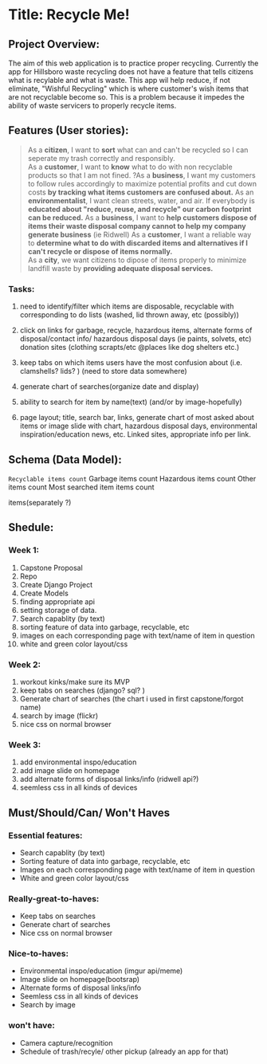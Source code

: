 # Title: Recycle Me!

## Project Overview: 

The aim of this web application is to practice proper recycling. Currently the app for Hillsboro waste recycling does not have a feature that tells citizens what is recylable and what is waste. This app wil help reduce, if not eliminate, "Wishful Recycling" which is where customer's wish items that are not recyclable become so. This is a problem because it impedes the ability of waste servicers to properly recycle items. 

## Features (User stories):

>As a **citizen**, I want to **sort** what can and can't be recycled so I can seperate my trash correctly and responsibly.  
>As a **customer**, I want to **know** what to do with non recyclable products so that I am not fined. 
?As a **business**, I want my customers to follow rules accordingly to maximize potential profits and cut down costs **by tracking what items customers are confused about.** 
>As an **environmentalist**, I want clean streets, water, and air. If everybody is **educated about "reduce, reuse, and recycle" our carbon footprint can be reduced.** 
>As a **business**, I want to **help customers dispose of items their waste disposal company cannot to help my company generate business** (ie Ridwell) 
>As a **customer**, I want a reliable way to **determine what to do with discarded items and alternatives if I can't recycle or dispose of items normally.**  
>As a **city**, we want citizens to dipose of items properly to  minimize landfill waste by **providing adequate disposal services.** 

### Tasks:
1. need to identify/filter which items are disposable, recyclable with corresponding to do lists (washed, lid thrown away, etc (possibly))

2. click on links for garbage, recycle, hazardous items, alternate forms of disposal/contact info/ hazardous disposal days (ie paints, solvets, etc)        donation sites (clothing scrapts/etc @places like dog shelters etc.)

3. keep tabs on which items users have the most confusion about (i.e. clamshells? lids? ) (need to store data somewhere)

4. generate chart of searches(organize date and display)

5. ability to search for item by name(text) (and/or by image-hopefully)

6. page layout; title, search bar, links,  generate chart of most asked about items or image slide with chart, hazardous disposal days, environmental inspiration/education news, etc. Linked sites, appropriate info per link.  


## Schema (Data Model):

``Recyclable
    items
    count``
Garbage
    items
    count
Hazardous
    items
    count
Other
    items
    count
Most searched item
    items
    count

items(separately ?)



## Shedule:
### Week 1:
1. Capstone Proposal
2. Repo 
3. Create Django Project
4. Create Models
5. finding appropriate api
6. setting storage of data. 
7. Search capablity (by text)
8. sorting feature of data into garbage, recyclable, etc
9. images on each corresponding page with text/name of item in question
10. white and green color layout/css

### Week 2:
1. workout kinks/make sure its MVP
2. keep tabs on searches (django? sql? )
3. Generate chart of searches (the chart i used in first capstone/forgot name)
4. search by image (flickr)
5. nice css on normal browser

### Week 3:
1. add environmental inspo/education
2. add image slide on homepage
3. add alternate forms of disposal links/info (ridwell api?)
4. seemless css in all kinds of devices


## Must/Should/Can/ Won't Haves

### Essential features:
- Search capablity (by text)
- Sorting feature of data into garbage, recyclable, etc
- Images on each corresponding page with text/name of item in question
- White and green color layout/css

### Really-great-to-haves:
- Keep tabs on searches
- Generate chart of searches
- Nice css on normal browser

### Nice-to-haves:
- Environmental inspo/education (imgur api/meme)
- Image slide on homepage(bootsrap)
- Alternate forms of disposal links/info
- Seemless css in all kinds of devices
- Search by image

### won't have:

- Camera capture/recognition
- Schedule of trash/recyle/ other pickup (already an app for that)
